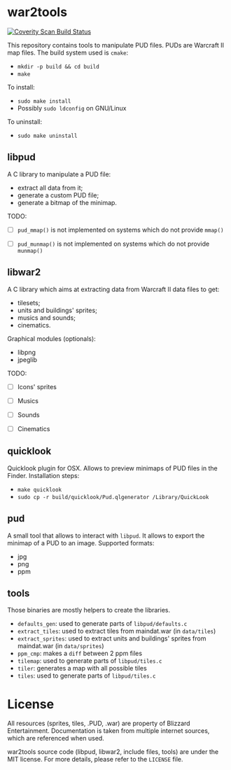 war2tools
=========

<a href="https://scan.coverity.com/projects/jeanguyomarch-war2tools">
  <img alt="Coverity Scan Build Status"
       src="https://scan.coverity.com/projects/6937/badge.svg"/>
</a>

This repository contains tools to manipulate PUD files. PUDs are Warcraft II map files.
The build system used is `cmake`:

- `mkdir -p build && cd build`
- `make`

To install:
- `sudo make install`
- Possibly `sudo ldconfig` on GNU/Linux

To uninstall:
- `sudo make uninstall`


libpud
------

A C library to manipulate a PUD file:
- extract all data from it;
- generate a custom PUD file;
- generate a bitmap of the minimap.


TODO:
- [ ] `pud_mmap()` is not implemented on systems which do not provide `mmap()`
- [ ] `pud_munmap()` is not implemented on systems which do not provide `munmap()`


libwar2
-------

A C library which aims at extracting data from Warcraft II data files to get:
- tilesets;
- units and buildings' sprites;
- musics and sounds;
- cinematics.


Graphical modules (optionals):
- libpng
- jpeglib


TODO:
- [ ] Icons' sprites
- [ ] Musics
- [ ] Sounds
- [ ] Cinematics


quicklook
---------

Quicklook plugin for OSX. Allows to preview minimaps of PUD files in the Finder.
Installation steps:
- `make quicklook`
- `sudo cp -r build/quicklook/Pud.qlgenerator /Library/QuickLook`


pud
---

A small tool that allows to interact with `libpud`.
It allows to export the minimap of a PUD to an image. Supported formats:
- jpg
- png
- ppm

tools
-----

Those binaries are mostly helpers to create the libraries.
- `defaults_gen`: used to generate parts of `libpud/defaults.c`
- `extract_tiles`: used to extract tiles from maindat.war (in `data/tiles`)
- `extract_sprites`: used to extract units and buildings' sprites from maindat.war (in `data/sprites`)
- `ppm_cmp`: makes a `diff` between 2 ppm files
- `tilemap`: used to generate parts of `libpud/tiles.c`
- `tiler`: generates a map with all possible tiles
- `tiles`: used to generate parts of `libpud/tiles.c`


License
=======

All resources (sprites, tiles, .PUD, .war) are property of Blizzard Entertainment.
Documentation is taken from multiple internet sources, which are referenced when used.

war2tools source code (libpud, libwar2, include files, tools) are under the MIT license.
For more details, please refer to the `LICENSE` file.
